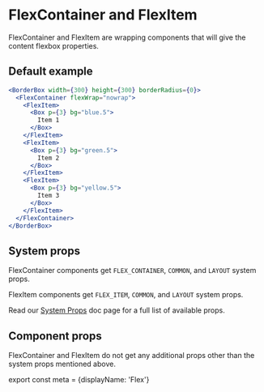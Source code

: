 # FlexContainer and FlexItem

FlexContainer and FlexItem are wrapping components that will give the content flexbox properties.

## Default example

```.jsx
<BorderBox width={300} height={300} borderRadius={0}>
  <FlexContainer flexWrap="nowrap">
    <FlexItem>
      <Box p={3} bg="blue.5">
        Item 1
      </Box>
    </FlexItem>
    <FlexItem>
      <Box p={3} bg="green.5">
        Item 2
      </Box>
    </FlexItem>
    <FlexItem>
      <Box p={3} bg="yellow.5">
        Item 3
      </Box>
    </FlexItem>
  </FlexContainer>
</BorderBox>
```

## System props

FlexContainer components get `FLEX_CONTAINER`, `COMMON`, and `LAYOUT` system props.

FlexItem components get `FLEX_ITEM`, `COMMON`, and `LAYOUT` system props.

Read our [System Props](/components/docs/system-props) doc page for a full list of available props.

## Component props

FlexContainer and FlexItem do not get any additional props other than the system props mentioned above.

export const meta = {displayName: 'Flex'}
